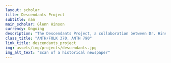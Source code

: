 ```yaml
---
layout: scholar
title: Descendants Project
subtitle: nan
main_scholar: Glenn Hinson
currency: Ongoing
description: "The Descendants Project, a collaboration between Dr. Hinson’s research, his students, local chapters of the NAACP, and the Equal Justice Initiative. This project aims to uncover the complete stories of victims of lynchings, their legacies, and their descendants in order to advocate for public memorialization of those victims. Tracing family histories through digital resources such as ancestry.com alongside digitized censuses, obituaries, birth records, and other available documents, the students in Dr. Hinson’s class become familiar with digital historical research that has a present-day impact. Their research then leads them into local communities to conduct interviews with the descendants of those who were victims of lynching, which are preserved in UNC’s Wilson Library as an oral history archive.Beyond the ultimate aim of this project to create public memorials for the victims of lynchings in their respective communities, this project also aims to develop curricula for schools to teach about their own local histories and create a website to make this project more publicly accessible."
class_title: "ANTH/FOLK 370, ANTH 790"
link_title: descendants_project
img: assets/img/projects/descendants.jpg
img_alt_text: "Scan of a historical newspaper"
---
```

